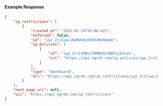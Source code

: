 <!-- Code generated for API Clients. DO NOT EDIT. -->

#### Example Response

```json
{
	"ip_restrictions": [
		{
			"created_at": "2025-01-14T10:06:42Z",
			"enforced": false,
			"id": "ipx_2rcCuwLi8wMdnWj6h053No9gaWo",
			"ip_policies": [
				{
					"id": "ipp_2rcCv0NvsfNHNG9c0BBTej63cev",
					"uri": "https://api.ngrok.com/ip_policies/ipp_2rcCv0NvsfNHNG9c0BBTej63cev"
				}
			],
			"type": "dashboard",
			"uri": "https://api.ngrok.com/ip_restrictions/ipx_2rcCuwLi8wMdnWj6h053No9gaWo"
		}
	],
	"next_page_uri": null,
	"uri": "https://api.ngrok.com/ip_restrictions"
}
```
